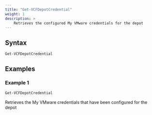 ```yaml
---
title: "Get-VCFDepotCredential"
weight: 1
description: >
    Retrieves the configured My VMware credentials for the depot
---
```


## Syntax
``` powershell
Get-VCFDepotCredential
```

## Examples
### Example 1
``` powershell
Get-VCFDepotCredential
```
Retrieves the My VMware credentials that have been configured for the depot